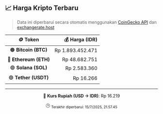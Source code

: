 

<!-- HARGA_KRIPTO -->
## 📈 Harga Kripto Terbaru

> Data ini diperbarui secara otomatis menggunakan [CoinGecko API](https://www.coingecko.com/) dan [exchangerate.host](https://exchangerate.host/)

<div align="center">

| 🪙 Token | 💰 Harga (IDR) |
|:------:|---------------:|
| 🟠 **Bitcoin (BTC)**   | Rp 1.893.452.471 |
| 🔵 **Ethereum (ETH)**  | Rp 48.682.751 |
| 🟣 **Solana (SOL)**    | Rp 2.583.360 |
| 🟢 **Tether (USDT)**   | Rp 16.266 |

---

💱 **Kurs Rupiah (USD → IDR)**: Rp 16.219

🕒 <sub>Terakhir diperbarui: 15/7/2025, 21.57.45</sub>

</div>
<!-- /HARGA_KRIPTO -->